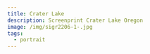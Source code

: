 ```yaml
---
title: Crater Lake
description: Screenprint Crater Lake Oregon
image: /img/sigr2206-1-.jpg
tags:
  - portrait
---
```

